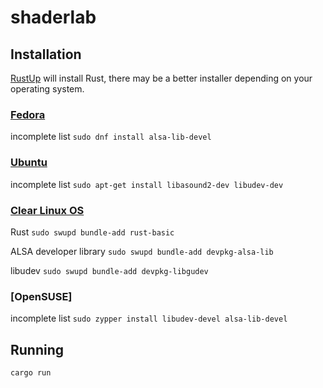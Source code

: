 # shaderlab

## Installation
[RustUp](https://www.rust-lang.org/tools/install) will install Rust, there may be a better installer depending on your operating system.

### [Fedora](https://getfedora.org/)
incomplete list
`sudo dnf install alsa-lib-devel`

### [Ubuntu](https://ubuntu.com/)
incomplete list
`sudo apt-get install libasound2-dev libudev-dev`

### [Clear Linux OS](https://clearlinux.org/)

Rust
`sudo swupd bundle-add rust-basic`

ALSA developer library
`sudo swupd bundle-add devpkg-alsa-lib`

libudev
`sudo swupd bundle-add devpkg-libgudev`

### [OpenSUSE]
incomplete list
`sudo zypper install libudev-devel alsa-lib-devel`

## Running

`cargo run`
